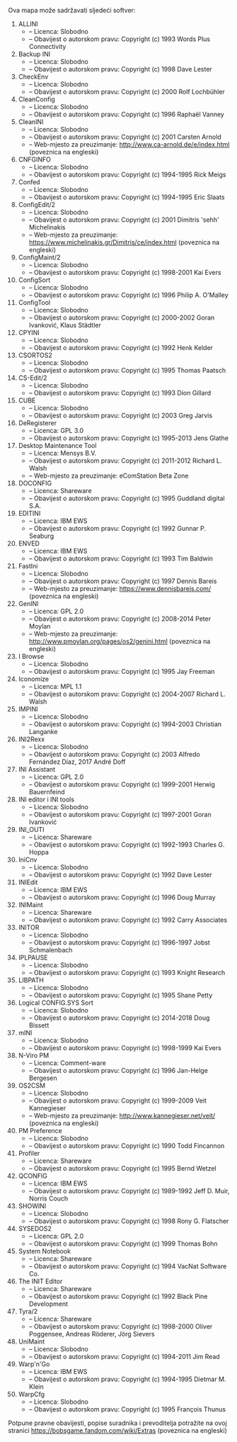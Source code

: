 ﻿Ova mapa može sadržavati sljedeći softver:

1. ALLINI
   - – Licenca: Slobodno
   - – Obavijest o autorskom pravu: Copyright (c) 1993 Words Plus Connectivity
2. Backup INI
   - – Licenca: Slobodno
   - – Obavijest o autorskom pravu: Copyright (c) 1998 Dave Lester
3. CheckEnv
   - – Licenca: Slobodno
   - – Obavijest o autorskom pravu: Copyright (c) 2000 Rolf Lochbühler
4. CleanConfig
   - – Licenca: Slobodno
   - – Obavijest o autorskom pravu: Copyright (c) 1996 Raphaël Vanney
5. CleanINI
   - – Licenca: Slobodno
   - – Obavijest o autorskom pravu: Copyright (c) 2001 Carsten Arnold
   - – Web-mjesto za preuzimanje: http://www.ca-arnold.de/e/index.html (poveznica na engleski)
6. CNFGINFO
   - – Licenca: Slobodno
   - – Obavijest o autorskom pravu: Copyright (c) 1994-1995 Rick Meigs
7. Confed
   - – Licenca: Slobodno
   - – Obavijest o autorskom pravu: Copyright (c) 1994-1995 Eric Slaats
8. ConfigEdit/2
   - – Licenca: Slobodno
   - – Obavijest o autorskom pravu: Copyright (c) 2001 Dimitris 'sehh' Michelinakis
   - – Web-mjesto za preuzimanje: https://www.michelinakis.gr/Dimitris/ce/index.html (poveznica na engleski)
9. ConfigMaint/2
   - – Licenca: Slobodno
   - – Obavijest o autorskom pravu: Copyright (c) 1998-2001 Kai Evers
10. ConfigSort
    - – Licenca: Slobodno
    - – Obavijest o autorskom pravu: Copyright (c) 1996 Philip A. O'Malley
11. ConfigTool
    - – Licenca: Slobodno
    - – Obavijest o autorskom pravu: Copyright (c) 2000-2002 Goran Ivanković, Klaus Städtler
12. CPYINI
    - – Licenca: Slobodno
    - – Obavijest o autorskom pravu: Copyright (c) 1992 Henk Kelder
13. CSORTOS2
    - – Licenca: Slobodno
    - – Obavijest o autorskom pravu: Copyright (c) 1995 Thomas Paatsch
14. CS-Edit/2
    - – Licenca: Slobodno
    - – Obavijest o autorskom pravu: Copyright (c) 1993 Dion Gillard
15. CUBE
    - – Licenca: Slobodno
    - – Obavijest o autorskom pravu: Copyright (c) 2003 Greg Jarvis
16. DeRegisterer
    - – Licenca: GPL 3.0
    - – Obavijest o autorskom pravu: Copyright (c) 1995-2013 Jens Glathe
17. Desktop Maintenance Tool
    - – Licenca: Mensys B.V.
    - – Obavijest o autorskom pravu: Copyright (c) 2011-2012 Richard L. Walsh
    - – Web-mjesto za preuzimanje: eComStation Beta Zone
18. DOCONFIG
    - – Licenca: Shareware
    - – Obavijest o autorskom pravu: Copyright (c) 1995 Guddland digital S.A.
19. EDITINI
    - – Licenca: IBM EWS
    - – Obavijest o autorskom pravu: Copyright (c) 1992 Gunnar P. Seaburg
20. ENVED
    - – Licenca: IBM EWS
    - – Obavijest o autorskom pravu: Copyright (c) 1993 Tim Baldwin
21. FastIni
    - – Licenca: Slobodno
    - – Obavijest o autorskom pravu: Copyright (c) 1997 Dennis Bareis
    - – Web-mjesto za preuzimanje: https://www.dennisbareis.com/ (poveznica na engleski)
22. GenINI
    - – Licenca: GPL 2.0
    - – Obavijest o autorskom pravu: Copyright (c) 2008-2014 Peter Moylan
    - – Web-mjesto za preuzimanje: http://www.pmoylan.org/pages/os2/genini.html (poveznica na engleski)
23. I Browse
    - – Licenca: Slobodno
    - – Obavijest o autorskom pravu: Copyright (c) 1995 Jay Freeman
24. Iconomize
    - – Licenca: MPL 1.1
    - – Obavijest o autorskom pravu: Copyright (c) 2004-2007 Richard L. Walsh
25. IMPINI
    - – Licenca: Slobodno
    - – Obavijest o autorskom pravu: Copyright (c) 1994-2003 Christian Langanke
26. INI2Rexx
    - – Licenca: Slobodno
    - – Obavijest o autorskom pravu: Copyright (c) 2003 Alfredo Fernández Díaz, 2017 André Doff
27. INI Assistant
    - – Licenca: GPL 2.0
    - – Obavijest o autorskom pravu: Copyright (c) 1999-2001 Herwig Bauernfeind
28. INI editor i INI tools
    - – Licenca: Slobodno
    - – Obavijest o autorskom pravu: Copyright (c) 1997-2001 Goran Ivanković
29. INI_OUTI
    - – Licenca: Shareware
    - – Obavijest o autorskom pravu: Copyright (c) 1992-1993 Charles G. Hoppa
30. IniCnv
    - – Licenca: Slobodno
    - – Obavijest o autorskom pravu: Copyright (c) 1992 Dave Lester
31. INIEdit
    - – Licenca: IBM EWS
    - – Obavijest o autorskom pravu: Copyright (c) 1996 Doug Murray
32. INIMaint
    - – Licenca: Shareware
    - – Obavijest o autorskom pravu: Copyright (c) 1992 Carry Associates
33. INITOR
    - – Licenca: Slobodno
    - – Obavijest o autorskom pravu: Copyright (c) 1996-1997 Jobst Schmalenbach
34. IPLPAUSE
    - – Licenca: Slobodno
    - – Obavijest o autorskom pravu: Copyright (c) 1993 Knight Research
35. LIBPATH
    - – Licenca: Slobodno
    - – Obavijest o autorskom pravu: Copyright (c) 1995 Shane Petty
36. Logical CONFIG.SYS Sort
    - – Licenca: Slobodno
    - – Obavijest o autorskom pravu: Copyright (c) 2014-2018 Doug Bissett
37. mINI
    - – Licenca: Slobodno
    - – Obavijest o autorskom pravu: Copyright (c) 1998-1999 Kai Evers
38. N-Viro PM
    - – Licenca: Comment-ware
    - – Obavijest o autorskom pravu: Copyright (c) 1996 Jan-Helge Bergesen
39. OS2CSM
    - – Licenca: Slobodno
    - – Obavijest o autorskom pravu: Copyright (c) 1999-2009 Veit Kannegieser
    - – Web-mjesto za preuzimanje: http://www.kannegieser.net/veit/ (poveznica na engleski)
40. PM Preference
    - – Licenca: Slobodno
    - – Obavijest o autorskom pravu: Copyright (c) 1990 Todd Fincannon
41. Profiler
    - – Licenca: Shareware
    - – Obavijest o autorskom pravu: Copyright (c) 1995 Bernd Wetzel
42. QCONFIG
    - – Licenca: IBM EWS
    - – Obavijest o autorskom pravu: Copyright (c) 1989-1992 Jeff D. Muir, Norris Couch
43. SHOWINI
    - – Licenca: Slobodno
    - – Obavijest o autorskom pravu: Copyright (c) 1998 Rony G. Flatscher
44. SYSEDOS2
    - – Licenca: GPL 2.0
    - – Obavijest o autorskom pravu: Copyright (c) 1999 Thomas Bohn
45. System Notebook
    - – Licenca: Shareware
    - – Obavijest o autorskom pravu: Copyright (c) 1994 VacNat Software Co.
46. The INIT Editor
    - – Licenca: Shareware
    - – Obavijest o autorskom pravu: Copyright (c) 1992 Black Pine Development
47. Tyra/2
    - – Licenca: Shareware
    - – Obavijest o autorskom pravu: Copyright (c) 1998-2000 Oliver Poggensee, Andreas Röderer, Jörg Sievers
48. UniMaint
    - – Licenca: Slobodno
    - – Obavijest o autorskom pravu: Copyright (c) 1994-2011 Jim Read
49. Warp'n'Go
    - – Licenca: IBM EWS
    - – Obavijest o autorskom pravu: Copyright (c) 1994-1995 Dietmar M. Klein
50. WarpCfg
    - – Licenca: Slobodno
    - – Obavijest o autorskom pravu: Copyright (c) 1995 François Thunus

Potpune pravne obavijesti, popise suradnika i prevoditelja potražite na ovoj stranici https://bobsgame.fandom.com/wiki/Extras (poveznica na engleski)
